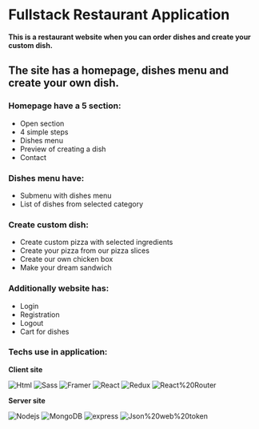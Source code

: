 # Fullstack Restaurant Application

**This is a restaurant website when you can order dishes and create your custom dish.**

## The site has a homepage, dishes menu and create your own dish.

### Homepage have a 5 section:

- Open section
- 4 simple steps
- Dishes menu
- Preview of creating a dish
- Contact

### Dishes menu have:

- Submenu with dishes menu
- List of dishes from selected category

### Create custom dish:

- Create custom pizza with selected ingredients
- Create your pizza from our pizza slices
- Create our own chicken box
- Make your dream sandwich

### Additionally website has:

- Login
- Registration
- Logout
- Cart for dishes

### Techs use in application:

**Client site**

![Html](https://img.shields.io/badge/HTML5-E34F26?style=for-the-badge&logo=html5&logoColor=white) ![Sass](https://img.shields.io/badge/Sass-CC6699?style=for-the-badge&logo=sass&logoColor=white) ![Framer](https://img.shields.io/badge/Framer-0055FF?style=for-the-badge&logo=Framer&logoColor=white) ![React](https://img.shields.io/badge/React-61DAFB?style=for-the-badge&logo=react&logoColor=white) ![Redux](https://img.shields.io/badge/Redux-764ABC?style=for-the-badge&logo=redux&logoColor=white) ![React%20Router](https://img.shields.io/badge/React%20Router-CA4245?style=for-the-badge&logo=ReactRouter&logoColor=white)

**Server site**

![Nodejs](https://img.shields.io/badge/NodeJs-339933?style=for-the-badge&logo=nodejs&logoColor=white) ![MongoDB](https://img.shields.io/badge/MongoDB-47A248?style=for-the-badge&logo=MongoDB&logoColor=white) ![express](https://img.shields.io/badge/express-000000?style=for-the-badge&logo=express&logoColor=white) ![Json%20web%20token](https://img.shields.io/badge/Json%20web%20token-000000?style=for-the-badge&logo=Jsonwebtokens&logoColor=white)
